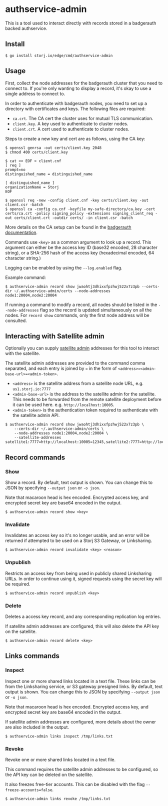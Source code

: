 # authservice-admin

This is a tool used to interact directly with records stored in a badgerauth backed authservice.

## Install

```console
$ go install storj.io/edge/cmd/authservice-admin
```

## Usage

First, collect the node addresses for the badgerauth cluster that you need to connect to. If you're only wanting to display a record, it's okay to use a single address to connect to.

In order to authenticate with badgerauth nodes, you need to set up a directory with certificates and keys. The following files are required:

* `ca.crt`. The CA cert the cluster uses for mutual TLS communication.
* `client.key`. A key used to authenticate to cluster nodes.
* `client.crt`. A cert used to authenticate to cluster nodes.

Steps to create a new key and cert are as follows, using the CA key:

```console
$ openssl genrsa -out certs/client.key 2048
$ chmod 400 certs/client.key

$ cat << EOF > client.cnf
[ req ]
prompt=no
distinguished_name = distinguished_name

[ distinguished_name ]
organizationName = Storj
EOF

$ openssl req -new -config client.cnf -key certs/client.key -out client.csr -batch
$ openssl ca -config ca.cnf -keyfile my-safe-directory/ca.key -cert certs/ca.crt -policy signing_policy -extensions signing_client_req -out certs/client.crt -outdir certs/ -in client.csr -batch
```

More details on the CA setup can be found in the [badgerauth documentation](../../pkg/auth/badgerauth/README.md).

Commands use `<key>` as a common argument to look up a record. This argument can either be the access key ID (base32 encoded, 28 character string), or a SHA-256 hash of the access key (hexadecimal encoded, 64 character string.)

Logging can be enabled by using the `--log.enabled` flag.

Example command:

```console
$ authservice-admin record show jwaohtj3dhixxfpzhwj522x7z3pb --certs-dir ~/.authservice-admin/certs --node-addresses node1:20004,node2:20004
```

If running a command to modify a record, all nodes should be listed in the `--node-addresses` flag so the record is updated simultaneously on all the nodes. For `record show` commands, only the first node address will be consulted.

## Interacting with Satellite admin

Optionally you can supply [satellite admin](https://github.com/storj/storj/tree/main/satellite/admin) addresses for this tool to interact with the satellite.

The satellite admin addresses are provided to the command comma separated, and each entry is joined by `=` in the form of `<address>=<admin-base-url>=<admin-token>`.

* `<address>` is the satellite address from a satellite node URL, e.g. `us1.storj.io:7777`
* `<admin-base-url>` is the address to the satellite admin for the satellite. This needs to be forwarded from the remote satellite deployment before it can be used here. e.g. `http://localhost:10005`.
* `<admin-token>` is the authentication token required to authenticate with the satellite admin API.

```console
$ authservice-admin record show jwaohtj3dhixxfpzhwj522x7z3pb \
	--certs-dir ~/.authservice-admin/certs \
	--node-addresses node1:20004,node2:20004 \
	--satellite-addresses satellite1:7777=http://localhost:10005=12345,satellite2:7777=http://localhost:10006=45678"
```

## Record commands

### Show

Show a record. By default, text output is shown. You can change this to JSON by specifying `--output json` or `-o json`.

Note that macaroon head is hex encoded. Encrypted access key, and encrypted secret key are base64 encoded in the output.

```console
$ authservice-admin record show <key>
```

### Invalidate

Invalidates an access key so it's no longer usable, and an error will be returned if attempted to be used on a Storj S3 Gateway, or Linksharing.

```console
$ authservice-admin record invalidate <key> <reason>
```

### Unpublish

Restricts an access key from being used in publicly shared Linksharing URLs. In order to continue using it, signed requests using the secret key will be required.

```console
$ authservice-admin record unpublish <key>
```

### Delete

Deletes a access key record, and any corresponding replication log entries.

If satellite admin addresses are configured, this will also delete the API key on the satellite.

```console
$ authservice-admin record delete <key>
```

## Links commands

### Inspect

Inspect one or more shared links located in a text file. These links can be from the Linksharing service, or S3 gateway presigned links. By default, text output is shown. You can change this to JSON by specifying `--output json` or `-o json`.

Note that macaroon head is hex encoded. Encrypted access key, and encrypted secret key are base64 encoded in the output.

If satellite admin addresses are configured, more details about the owner are also included in the output.

```console
$ authservice-admin links inspect /tmp/links.txt
```

### Revoke

Revoke one or more shared links located in a text file.

This command requires the satellite admin addresses to be configured, so the API key can be deleted on the satellite.

It also freezes free-tier accounts. This can be disabled with the flag `--freeze-accounts=false`.

```console
$ authservice-admin links revoke /tmp/links.txt
```
